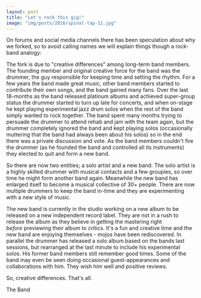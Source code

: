 ```yaml
---
layout: post
title: "Let's rock this gig!"
image: "img/posts/2016/spinal-tap-11.jpg"
---
```


On forums and social media channels there has been speculation about why we forked, so to avoid calling names we will explain things though a rock-band analogy:

The fork is due to "creative differences" among long-term band members. The founding member and original creative force for the band was the drummer, the guy responsible for keeping time and setting the rhythm. For a few years the band made great music, other band members started to contribute their own songs, and the band gained many fans. Over the last 18-months as the band released platinum albums and achieved super-group status the drummer started to turn up late for concerts, and when on-stage he kept playing experimental jazz drum solos when the rest of the band simply wanted to rock together. The band spent many months trying to persuade the drummer to attend rehab and jam with the team again, but the drummer completely ignored the band and kept playing solos (occasionally muttering that the band had always been about his solos) so in the end there was a private discussion and vote. As the band members couldn't fire the drummer (as he founded the band and controlled all its instruments) they elected to quit and form a new band.

So there are now two entities; a solo artist and a new band. The solo artist is a highly skilled drummer with musical contacts and a few groupies, so over time he might form another band again. Meanwhile the new band has enlarged itself to become a musical collective of 30+ people. There are now multiple drummers to keep the band in-time and they are experimenting with a new style of music.

The new band is currently in the studio working on a new album to be released on a new independent record label. They are not in a rush to release the album as they believe in getting the mastering right _before_ previewing their album to critics. It's a fun and creative time and the new band are enjoying themselves - mojos have been rediscovered. In parallel the drummer has released a solo album based on the bands last sessions, but rearranged at the last minute to include his experimental solos. His former band members still remember good times. Some of the band may even be seen doing occasional guest-appearances and collaborations with him. They wish him well and positive reviews.

So, creative differences. That's all.

The Band
